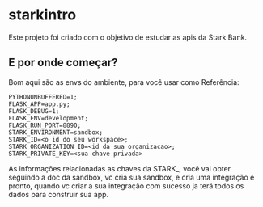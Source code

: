 # starkintro
Este projeto foi criado com o objetivo de estudar as apis da Stark Bank.

## E por onde começar?
Bom aqui são as envs do ambiente, para você usar como Referência: 
```
PYTHONUNBUFFERED=1;
FLASK_APP=app.py;
FLASK_DEBUG=1;
FLASK_ENV=development;
FLASK_RUN_PORT=8890;
STARK_ENVIRONMENT=sandbox;
STARK_ID=<o id do seu workspace>;
STARK_ORGANIZATION_ID=<id da sua organizacao>;
STARK_PRIVATE_KEY=<sua chave privada>
```
As informações relacionadas as chaves da STARK_, você vai obter seguindo a doc da sandbox, vc cria sua sandbox, e cria uma integração e pronto, quando vc criar a sua integração com sucesso ja terá todos os dados para construir sua app.